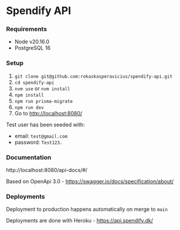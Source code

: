 # Spendify API

### Requirements
- Node v20.16.0
- PostgreSQL 16

### Setup
  1. `git clone git@github.com:rokaskasperavicius/spendify-api.git`
  2. `cd spendify-api`
  3. `nvm use` or `nvm install`
  4. `npm install`
  5. `npm run prisma-migrate`
  6. `npm run dev`
  7. Go to [http://localhost:8080/](http://localhost:8080/)

Test user has been seeded with:
  - email: `test@gmail.com`
  - password: `Test123.`


### Documentation
http://localhost:8080/api-docs/#/

Based on OpenApi 3.0 - https://swagger.io/docs/specification/about/

### Deployments
Deployment to production happens automatically on merge to `main`

Deployments are done with Heroku - https://api.spendify.dk/
